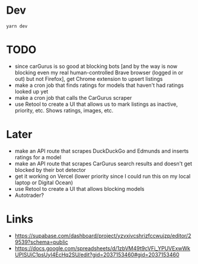 # Dev

```
yarn dev
```

# TODO

- since carGurus is so good at blocking bots [and by the way is now blocking even my real human-controlled Brave browser (logged in or out) but not Firefox], get Chrome extension to upsert listings
- make a cron job that finds ratings for models that haven't had ratings looked up yet
- make a cron job that calls the CarGurus scraper
- use Retool to create a UI that allows us to mark listings as inactive, priority, etc. Shows ratings, images, etc.

# Later

- make an API route that scrapes DuckDuckGo and Edmunds and inserts ratings for a model
- make an API route that scrapes CarGurus search results and doesn't get blocked by their bot detector
- get it working on Vercel (lower priority since I could run this on my local laptop or Digital Ocean)
- use Retool to create a UI that allows blocking models
- Autotrader?

# Links

- https://supabase.com/dashboard/project/yzvxivcshrizfccwujzp/editor/29539?schema=public
- https://docs.google.com/spreadsheets/d/1zbVM49t9cVFi_YPUVExwWkUPISUiC1psUyI4EcHq2SU/edit?gid=2037153460#gid=2037153460
